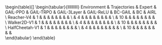 \begin{table}[]
\begin{tabular}{llllllllll}
Environment    & Trajectories & Expert & GAIL-PPO & GAIL-TRPO & GAIL-3Layer & GAIL-ReLU & BC-GAIL & BC & AIRL \\
Reacher-V4     & 1            &        &          &           &             &           &         &    &      \\
               & 4            &        &          &           &             &           &         &    &      \\
               & 10           &        &          &           &             &           &         &    &      \\
Walker2D-V1    & 1            &        &          &           &             &           &         &    &      \\
               & 4            &        &          &           &             &           &         &    &      \\
               & 10           &        &          &           &             &           &         &    &      \\
HalfCheetah-V1 & 1            &        &          &           &             &           &         &    &      \\
               & 4            &        &          &           &             &           &         &    &      \\
               & 10           &        &          &           &             &           &         &    &     
\end{tabular}
\end{table}
